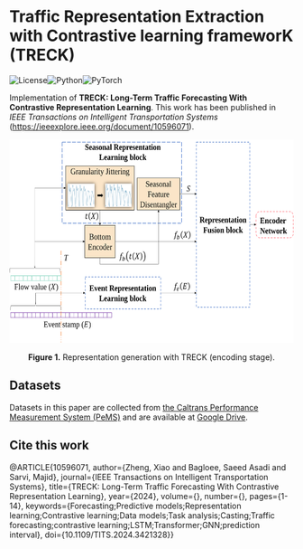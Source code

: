 # Traffic Representation Extraction with Contrastive learning frameworK (TRECK)
![License](https://img.shields.io/badge/license-Apache-green)![Python](https://img.shields.io/badge/-Python-blue)![PyTorch](https://img.shields.io/badge/-PyTorch-red)

Implementation of **TRECK: Long-Term Traffic Forecasting With Contrastive Representation Learning**. This work has been published in *IEEE Transactions on Intelligent Transportation Systems* (https://ieeexplore.ieee.org/document/10596071).

<p align="center">
<img src=".\image\fig 2 (a).svg" height = "360" alt="" align=center />
<br><br>
<b>Figure 1.</b> Representation generation with TRECK (encoding stage).
</p>


## Datasets
Datasets in this paper are collected from [the Caltrans Performance Measurement System (PeMS)](https://pems.dot.ca.gov/) and are available at [Google Drive](https://drive.google.com/file/d/1oqMvSZBfvDbpFwKU4HzqgteyW4Wkpwsj/view?usp=drive_link).

## Cite this work
@ARTICLE{10596071,
  author={Zheng, Xiao and Bagloee, Saeed Asadi and Sarvi, Majid},
  journal={IEEE Transactions on Intelligent Transportation Systems}, 
  title={TRECK: Long-Term Traffic Forecasting With Contrastive Representation Learning}, 
  year={2024},
  volume={},
  number={},
  pages={1-14},
  keywords={Forecasting;Predictive models;Representation learning;Contrastive learning;Data models;Task analysis;Casting;Traffic forecasting;contrastive learning;LSTM;Transformer;GNN;prediction interval},
  doi={10.1109/TITS.2024.3421328}}

